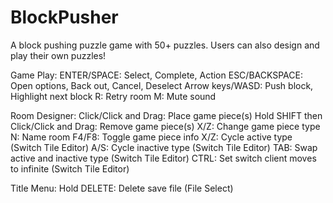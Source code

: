 # BlockPusher

A block pushing puzzle game with 50+ puzzles. Users can also design and play their own puzzles!

Game Play:
ENTER/SPACE: Select, Complete, Action
ESC/BACKSPACE: Open options, Back out, Cancel, Deselect
Arrow keys/WASD: Push block, Highlight next block
R: Retry room
M: Mute sound

Room Designer:
Click/Click and Drag: Place game piece(s)
Hold SHIFT then Click/Click and Drag: Remove game piece(s)
X/Z: Change game piece type
N: Name room
F4/F8: Toggle game piece info
X/Z: Cycle active type (Switch Tile Editor)
A/S: Cycle inactive type (Switch Tile Editor)
TAB: Swap active and inactive type (Switch Tile Editor)
CTRL: Set switch client moves to infinite (Switch Tile Editor)

Title Menu:
Hold DELETE: Delete save file (File Select)
